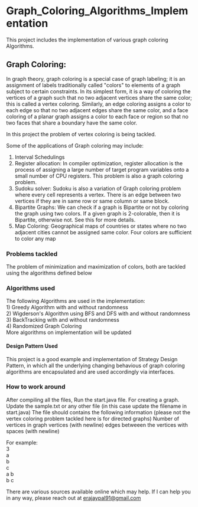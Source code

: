 # Graph_Coloring_Algorithms_Implementation
This project includes the implementation of various graph coloring Algorithms.

<h2> Graph Coloring: </h1>
In graph theory, graph coloring is a special case of graph labeling; it is an assignment of labels traditionally called "colors" to elements of a graph subject to certain constraints. 
In its simplest form, it is a way of coloring the vertices of a graph such that no two adjacent vertices share the same color; this is called a vertex coloring. 
Similarly, an edge coloring assigns a color to each edge so that no two adjacent edges share the same color, and a face coloring of a planar graph assigns a color to each face or region so that no two faces that share a boundary have the same color.

In this project the problem of vertex coloring is being tackled. 

Some of the applications of Graph coloring may include: 
1) Interval Schedulings 
2) Register allocation: In compiler optimization, register allocation is the process of assigning a large number of target program variables onto a small number of CPU registers. This problem is also a graph coloring problem.
3) Sudoku solver: Sudoku is also a variation of Graph coloring problem where every cell represents a vertex. There is an edge between two vertices if they are in same row or same column or same block.
4) Bipartite Graphs: We can check if a graph is Bipartite or not by coloring the graph using two colors. If a given graph is 2-colorable, then it is Bipartite, otherwise not. See this for more details.
5) Map Coloring: Geographical maps of countries or states where no two adjacent cities cannot be assigned same color. Four colors are sufficient to color any map 

<h3> Problems tackled </h3>
The problem of minimization and maximization of colors, both are tackled using the algorithms defined below

<h3> Algorithms used </h3>
The following Algorithms are used in the implementation: </br>
1) Greedy Algorithm with and without randomness</br>
2) Wigderson's Algorithm using BFS and DFS with and without randomness</br>
3) BackTracking with and without randomness</br>
4) Randomized Graph Coloring</br>
More algorithms on implementation will be updated

<h4> Design Pattern Used </h4>
This project is a good example and implementation of Strategy Design Pattern, in which all the underlying changing behavious of graph coloring algorithms are encapsulated and are used accordingly via interfaces. 

<h3> How to work around </h3>
After compiling all the files,
Run the start.java file.
For creating a graph. Update the sample.txt or any other file (in this case update the filename in start.java)
The file should contains the following information (please not the vertex coloring problem tackled here is for directed graphs)
Number of vertices in graph
vertices (with newline)
edges betweeen the vertices with spaces (with newline)

For example: </br>
3</br>
a</br>
b</br>
c</br>
a b</br>
b c</br>


There are various sources available online which may help. If I can help you in any way, please reach out at erajaypal91@gmail.com
